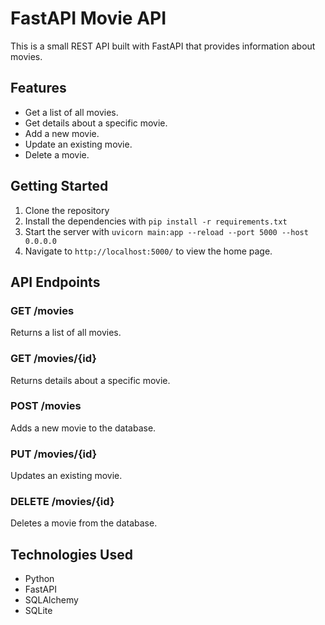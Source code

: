# FastAPI Movie API

This is a small REST API built with FastAPI that provides information about movies.

## Features

- Get a list of all movies.
- Get details about a specific movie.
- Add a new movie.
- Update an existing movie.
- Delete a movie.

## Getting Started

1. Clone the repository
2. Install the dependencies with `pip install -r requirements.txt`
3. Start the server with `uvicorn main:app --reload --port 5000 --host 0.0.0.0`
4. Navigate to `http://localhost:5000/` to view the home page.

## API Endpoints

### GET /movies

Returns a list of all movies.

### GET /movies/{id}

Returns details about a specific movie.

### POST /movies

Adds a new movie to the database.

### PUT /movies/{id}

Updates an existing movie.

### DELETE /movies/{id}

Deletes a movie from the database.

## Technologies Used

- Python
- FastAPI
- SQLAlchemy
- SQLite
